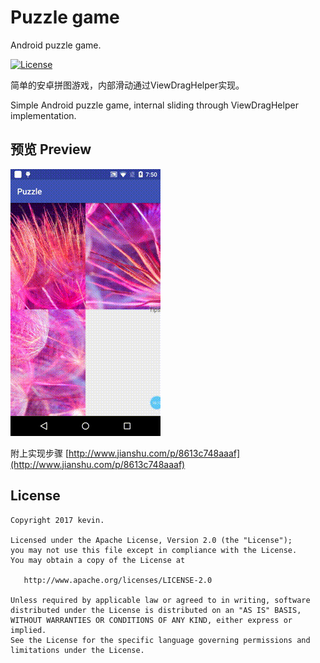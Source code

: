 # Puzzle game
Android puzzle game.

[![License](https://img.shields.io/badge/license-Apache%202-green.svg)](https://www.apache.org/licenses/LICENSE-2.0)

 简单的安卓拼图游戏，内部滑动通过ViewDragHelper实现。

 Simple Android puzzle game, internal sliding through ViewDragHelper implementation.

## 预览 Preview
![](demo.gif)


附上实现步骤 [http://www.jianshu.com/p/8613c748aaaf](http://www.jianshu.com/p/8613c748aaaf) 

License
--------

    Copyright 2017 kevin.

    Licensed under the Apache License, Version 2.0 (the "License");
    you may not use this file except in compliance with the License.
    You may obtain a copy of the License at

       http://www.apache.org/licenses/LICENSE-2.0

    Unless required by applicable law or agreed to in writing, software
    distributed under the License is distributed on an "AS IS" BASIS,
    WITHOUT WARRANTIES OR CONDITIONS OF ANY KIND, either express or implied.
    See the License for the specific language governing permissions and
    limitations under the License.
